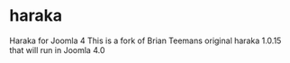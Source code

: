 # haraka
Haraka for Joomla 4
This is a fork of Brian Teemans original haraka 1.0.15 that will run in Joomla 4.0
